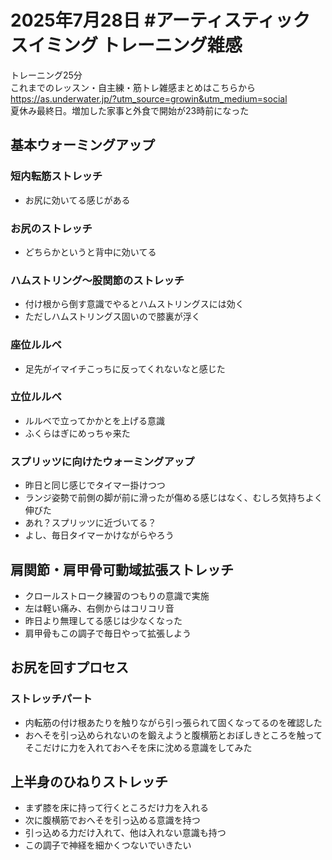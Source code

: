 # 2025年7月28日 #アーティスティックスイミング トレーニング雑感
トレーニング25分  
これまでのレッスン・自主練・筋トレ雑感まとめはこちらから  
https://as.underwater.jp/?utm_source=growin&utm_medium=social  
夏休み最終日。増加した家事と外食で開始が23時前になった    
## 基本ウォーミングアップ
### 短内転筋ストレッチ
- お尻に効いてる感じがある
### お尻のストレッチ
- どちらかというと背中に効いてる
### ハムストリング～股関節のストレッチ
- 付け根から倒す意識でやるとハムストリングスには効く
- ただしハムストリングス固いので膝裏が浮く
### 座位ルルベ
- 足先がイマイチこっちに反ってくれないなと感じた
### 立位ルルベ
- ルルベで立ってかかとを上げる意識
- ふくらはぎにめっちゃ来た
### スプリッツに向けたウォーミングアップ
- 昨日と同じ感じでタイマー掛けつつ
- ランジ姿勢で前側の脚が前に滑ったが傷める感じはなく、むしろ気持ちよく伸びた
- あれ？スプリッツに近づいてる？
- よし、毎日タイマーかけながらやろう
## 肩関節・肩甲骨可動域拡張ストレッチ
- クロールストローク練習のつもりの意識で実施
- 左は軽い痛み、右側からはコリコリ音
- 昨日より無理してる感じは少なくなった
- 肩甲骨もこの調子で毎日やって拡張しよう
## お尻を回すプロセス
### ストレッチパート
- 内転筋の付け根あたりを触りながら引っ張られて固くなってるのを確認した
- おへそを引っ込められないのを鍛えようと腹横筋とおぼしきところを触ってそこだけに力を入れておへそを床に沈める意識をしてみた
## 上半身のひねりストレッチ
- まず膝を床に持って行くところだけ力を入れる
- 次に腹横筋でおへそを引っ込める意識を持つ
- 引っ込める力だけ入れて、他は入れない意識も持つ
- この調子で神経を細かくつないでいきたい